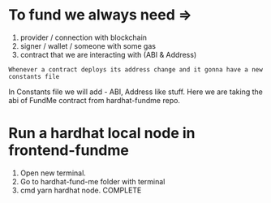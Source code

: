 # To fund we always need =>

1. provider / connection with blockchain
2. signer / wallet / someone with some gas
3. contract that we are interacting with (ABI & Address)

`Whenever a contract deploys its address change and it gonna have a new constants file`

In Constants file we will add - ABI, Address like stuff.
Here we are taking the abi of FundMe contract from hardhat-fundme repo.

# Run a hardhat local node in frontend-fundme

1. Open new terminal.
2. Go to hardhat-fund-me folder with terminal
3. cmd yarn hardhat node. COMPLETE
